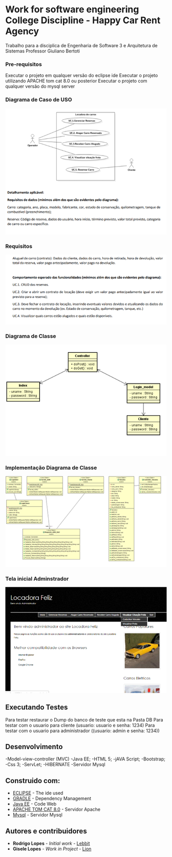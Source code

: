 # Work for software engineering College Discipline - Happy Car Rent Agency

Trabalho para a disciplica de Engenharia de Software 3 e Arquitetura de Sistemas
Professor Giuliano Bertoti

### Pre-requisitos

Executar o projeto em qualquer versão do eclipse ide
Executar o projeto utilizando APACHE tom cat 8.0 ou posterior
Executar o projeto com qualquer versão do mysql server

### Diagrama de Caso de USO
![alt text](https://github.com/HammerSteinBrain/Locadora/blob/master/diagramaUSO.PNG)

### Requisitos
![alt text](https://github.com/HammerSteinBrain/Locadora/blob/master/requisitos.PNG)

### Diagrama de Classe

![alt text](https://github.com/HammerSteinBrain/Locadora/blob/master/diagrama.PNG)

### Implementação Diagrama de Classe
![alt text](https://github.com/HammerSteinBrain/Locadora/blob/master/DiagramaClasse.png)

### Tela inicial Adminstrador
![alt text](https://github.com/HammerSteinBrain/Locadora/blob/master/LocadoraHomeAdm.png)

## Executando Testes

Para testar restaurar o Dump do banco de teste que esta na Pasta DB
Para testar com o usuario para cliente (usuario: usuario e senha: 1234)
Para testar com o usuario para administrador ((usuario: admin e senha: 1234))

## Desenvolvimento
-Model-view-controller (MVC)
-Java EE;
-HTML 5;
-jAVA Script;
-Bootstrap;
-Css 3;
-ServLet;
-HIBERNATE
-Servidor Mysql

## Construido com:

* [ECLIPSE](https://www.eclipse.org/webtools/documentation/) - The ide used
* [GRADLE](https://docs.gradle.org/current/userguide/userguide.html) - Dependency Management
* [Java EE](https://javaee.github.io/glassfish/documentation) - Code Web
* [APACHE TOM CAT 8.0](http://tomcat.apache.org/tomcat-8.0-doc/) - Servidor Apache
* [Mysql](https://dev.mysql.com/doc/) - Servidor Mysql

## Autores e contribuidores

* **Rodrigo Lopes** - *Initial work* - [Lebbit](https://github.com/hammersteinbrain)
* **Gisele Lopes** - *Work in Project* - [Lion](https://github.com/giselen)



